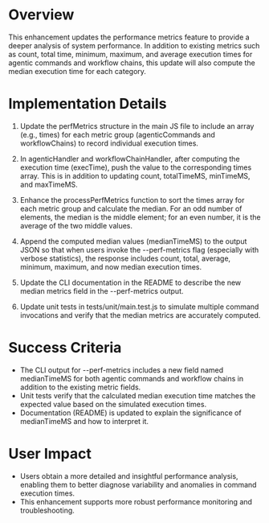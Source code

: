 # Overview
This enhancement updates the performance metrics feature to provide a deeper analysis of system performance. In addition to existing metrics such as count, total time, minimum, maximum, and average execution times for agentic commands and workflow chains, this update will also compute the median execution time for each category.

# Implementation Details
1. Update the perfMetrics structure in the main JS file to include an array (e.g., times) for each metric group (agenticCommands and workflowChains) to record individual execution times.

2. In agenticHandler and workflowChainHandler, after computing the execution time (execTime), push the value to the corresponding times array. This is in addition to updating count, totalTimeMS, minTimeMS, and maxTimeMS.

3. Enhance the processPerfMetrics function to sort the times array for each metric group and calculate the median. For an odd number of elements, the median is the middle element; for an even number, it is the average of the two middle values.

4. Append the computed median values (medianTimeMS) to the output JSON so that when users invoke the --perf-metrics flag (especially with verbose statistics), the response includes count, total, average, minimum, maximum, and now median execution times.

5. Update the CLI documentation in the README to describe the new median metrics field in the --perf-metrics output.

6. Update unit tests in tests/unit/main.test.js to simulate multiple command invocations and verify that the median metrics are accurately computed.

# Success Criteria
- The CLI output for --perf-metrics includes a new field named medianTimeMS for both agentic commands and workflow chains in addition to the existing metric fields.
- Unit tests verify that the calculated median execution time matches the expected value based on the simulated execution times.
- Documentation (README) is updated to explain the significance of medianTimeMS and how to interpret it.

# User Impact
- Users obtain a more detailed and insightful performance analysis, enabling them to better diagnose variability and anomalies in command execution times.
- This enhancement supports more robust performance monitoring and troubleshooting.
